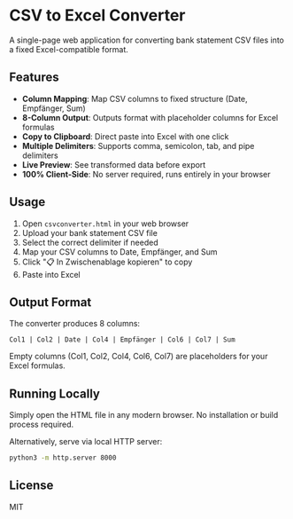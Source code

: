 # CSV to Excel Converter

A single-page web application for converting bank statement CSV files into a fixed Excel-compatible format.

## Features

- **Column Mapping**: Map CSV columns to fixed structure (Date, Empfänger, Sum)
- **8-Column Output**: Outputs format with placeholder columns for Excel formulas
- **Copy to Clipboard**: Direct paste into Excel with one click
- **Multiple Delimiters**: Supports comma, semicolon, tab, and pipe delimiters
- **Live Preview**: See transformed data before export
- **100% Client-Side**: No server required, runs entirely in your browser

## Usage

1. Open `csvconverter.html` in your web browser
2. Upload your bank statement CSV file
3. Select the correct delimiter if needed
4. Map your CSV columns to Date, Empfänger, and Sum
5. Click "📋 In Zwischenablage kopieren" to copy
6. Paste into Excel

## Output Format

The converter produces 8 columns:

```
Col1 | Col2 | Date | Col4 | Empfänger | Col6 | Col7 | Sum
```

Empty columns (Col1, Col2, Col4, Col6, Col7) are placeholders for your Excel formulas.

## Running Locally

Simply open the HTML file in any modern browser. No installation or build process required.

Alternatively, serve via local HTTP server:
```bash
python3 -m http.server 8000
```

## License

MIT

